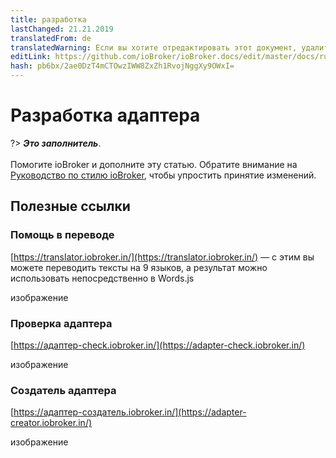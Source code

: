 ```yaml
---
title: разработка
lastChanged: 21.21.2019
translatedFrom: de
translatedWarning: Если вы хотите отредактировать этот документ, удалите поле «translatedFrom», в противном случае этот документ будет снова автоматически переведен
editLink: https://github.com/ioBroker/ioBroker.docs/edit/master/docs/ru/dev/README.md
hash: pb6bx/2ae0DzT4mCTOwzIWW8ZxZh1RvojNggXy9OWxI=
---
```

# Разработка адаптера
?> ***Это заполнитель***.<br><br> Помогите ioBroker и дополните эту статью. Обратите внимание на [Руководство по стилю ioBroker](community/styleguidedoc), чтобы упростить принятие изменений.

## Полезные ссылки
### Помощь в переводе
[https://translator.iobroker.in/](https://translator.iobroker.in/) — с этим вы можете переводить тексты на 9 языков, а результат можно использовать непосредственно в Words.js

изображение

### Проверка адаптера
[https://адаптер-check.iobroker.in/](https://adapter-check.iobroker.in/)

изображение

### Создатель адаптера
[https://адаптер-создатель.iobroker.in/](https://adapter-creator.iobroker.in/)

изображение
